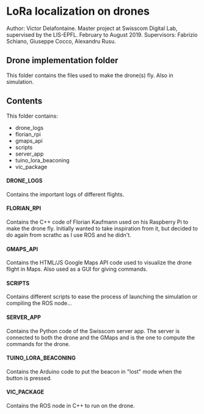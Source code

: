 # LoRa localization on drones

Author: Victor Delafontaine.
Master project at Swisscom Digital Lab, supervised by the LIS-EPFL.
February to August 2019.
Supervisors: Fabrizio Schiano, Giuseppe Cocco, Alexandru Rusu.


## Drone implementation folder

This folder contains the files used to make the drone(s) fly. Also in simulation.


## Contents

This folder contains:
- drone_logs
- florian_rpi
- gmaps_api
- scripts
- server_app
- tuino_lora_beaconing
- vic_package

#### DRONE_LOGS
Contains the important logs of different flights.

#### FLORIAN_RPI
Contains the C++ code of Florian Kaufmann used on his Raspberry Pi to make the drone fly. Initially wanted to take inspiration from it, but decided to do again from scrathc as I use ROS and he didn't.

#### GMAPS_API
Contains the HTML/JS Google Maps API code used to visualize the drone flight in Maps. Also used as a GUI for giving commands.

#### SCRIPTS
Contains different scripts to ease the process of launching the simulation or compiling the ROS node...

#### SERVER_APP
Contains the Python code of the Swisscom server app. The server is connected to both the drone and the GMaps and is the one to compute the commands for the drone.

#### TUINO_LORA_BEACONING
Contains the Arduino code to put the beacon in "lost" mode when the button is pressed.

#### VIC_PACKAGE
Contains the ROS node in C++ to run on the drone.
